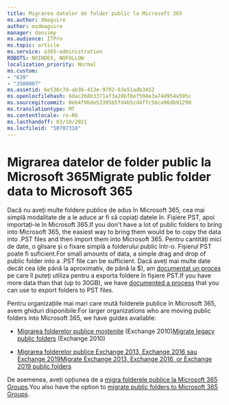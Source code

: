 ```yaml
---
title: Migrarea datelor de folder public la Microsoft 365
ms.author: dmaguire
author: msdmaguire
manager: dansimp
ms.audience: ITPro
ms.topic: article
ms.service: o365-administration
ROBOTS: NOINDEX, NOFOLLOW
localization_priority: Normal
ms.custom:
- "639"
- "3500007"
ms.assetid: 6e536c7d-ab36-413e-9702-63e51adb3452
ms.openlocfilehash: 6dac268b3371af3a28bf8ef598e3a74d954a595c
ms.sourcegitcommit: 0eb4f9bde53395b5fd4b5cd4ffc56ca96db91298
ms.translationtype: MT
ms.contentlocale: ro-RO
ms.lasthandoff: 03/10/2021
ms.locfileid: "50707318"
---
```

# <a name="migrate-public-folder-data-to-microsoft-365"></a><span data-ttu-id="62864-102">Migrarea datelor de folder public la Microsoft 365</span><span class="sxs-lookup"><span data-stu-id="62864-102">Migrate public folder data to Microsoft 365</span></span>

<span data-ttu-id="62864-103">Dacă nu aveți multe foldere publice de adus în Microsoft 365, cea mai simplă modalitate de a le aduce ar fi să copiați datele în. Fișiere PST, apoi importați-le în Microsoft 365.</span><span class="sxs-lookup"><span data-stu-id="62864-103">If you don't have a lot of public folders to bring into Microsoft 365, the easiest way to bring them would be to copy the data into .PST files and then import them into Microsoft 365.</span></span> <span data-ttu-id="62864-104">Pentru cantități mici de date, o glisare și o fixare simplă a folderului public într-o. Fișierul PST poate fi suficient.</span><span class="sxs-lookup"><span data-stu-id="62864-104">For small amounts of data, a simple drag and drop of public folder into a .PST file can be sufficient.</span></span> <span data-ttu-id="62864-105">Dacă aveți mai multe date decât cea (de până la aproximativ, de până la $), am [documentat un proces](https://technet.microsoft.com/library/dn874017%28v=exchg.150%29.aspx) pe care îl puteți utiliza pentru a exporta foldere în fișiere PST.</span><span class="sxs-lookup"><span data-stu-id="62864-105">If you have more data than that (up to 30GB), we have [documented a process](https://technet.microsoft.com/library/dn874017%28v=exchg.150%29.aspx) that you can use to export folders to PST files.</span></span>
  
<span data-ttu-id="62864-106">Pentru organizațiile mai mari care mută folderele publice în Microsoft 365, avem ghiduri disponibile:</span><span class="sxs-lookup"><span data-stu-id="62864-106">For larger organizations who are moving public folders into Microsoft 365, we have guides available:</span></span>
  
- <span data-ttu-id="62864-107">[Migrarea folderelor publice moștenite](https://docs.microsoft.com/exchange/collaboration-exo/public-folders/batch-migration-of-legacy-public-folders) (Exchange 2010)</span><span class="sxs-lookup"><span data-stu-id="62864-107">[Migrate legacy public folders](https://docs.microsoft.com/exchange/collaboration-exo/public-folders/batch-migration-of-legacy-public-folders) (Exchange 2010)</span></span>

- [<span data-ttu-id="62864-108">Migrarea folderelor publice Exchange 2013, Exchange 2016 sau Exchange 2019</span><span class="sxs-lookup"><span data-stu-id="62864-108">Migrate Exchange 2013, Exchange 2016, or Exchange 2019 public folders</span></span>](https://docs.microsoft.com/Exchange/collaboration/public-folders/migrate-to-exchange-online)

<span data-ttu-id="62864-109">De asemenea, aveți opțiunea de a [migra folderele publice la Microsoft 365 Groups](https://docs.microsoft.com/exchange/collaboration-exo/public-folders/migrate-your-public-folders-to-microsoft-365-groups).</span><span class="sxs-lookup"><span data-stu-id="62864-109">You also have the option to [migrate public folders to Microsoft 365 Groups](https://docs.microsoft.com/exchange/collaboration-exo/public-folders/migrate-your-public-folders-to-microsoft-365-groups).</span></span>
  